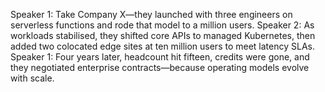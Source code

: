 Speaker 1: Take Company X—they launched with three engineers on serverless functions and rode that model to a million users.
Speaker 2: As workloads stabilised, they shifted core APIs to managed Kubernetes, then added two colocated edge sites at ten million users to meet latency SLAs.
Speaker 1: Four years later, headcount hit fifteen, credits were gone, and they negotiated enterprise contracts—because operating models evolve with scale.
